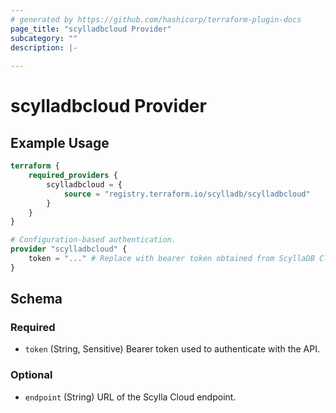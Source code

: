 ```yaml
---
# generated by https://github.com/hashicorp/terraform-plugin-docs
page_title: "scylladbcloud Provider"
subcategory: ""
description: |-
  
---
```


# scylladbcloud Provider



## Example Usage

```terraform
terraform {
	required_providers {
		scylladbcloud = {
			source = "registry.terraform.io/scylladb/scylladbcloud"
		}
	}
}

# Configuration-based authentication.
provider "scylladbcloud" {
	token = "..." # Replace with bearer token obtained from ScyllaDB Cloud
}
```

<!-- schema generated by tfplugindocs -->
## Schema

### Required

- `token` (String, Sensitive) Bearer token used to authenticate with the API.

### Optional

- `endpoint` (String) URL of the Scylla Cloud endpoint.
